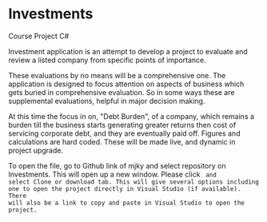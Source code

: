 # Investments
Course Project C#

Investment application  is an attempt to develop a project to evaluate and review a listed company from specific points of importance.

These evaluations by no means will be a comprehensive one. The application is designed to focus attention on aspects of business which gets buried in comprehensive evaluation. So in some ways these are supplemental evaluations, helpful in major decision making.

At this time the focus in on, "Debt Burden", of a company, which remains a burden till the business starts generating greater returns then cost of servicing corporate debt, and they are eventually paid off. Figures and calculations are hard coded. These will be made live, and dynamic in project upgrade.

To open the file, go to Github link of mjky and select repository on Investments. This will open up a new window. Please click <Code> and select Clone or download tab. This will give several options including one to open the project directly in Visual Studio (if available). There will also be a link to copy and paste in Visual Studio to open the project. 
